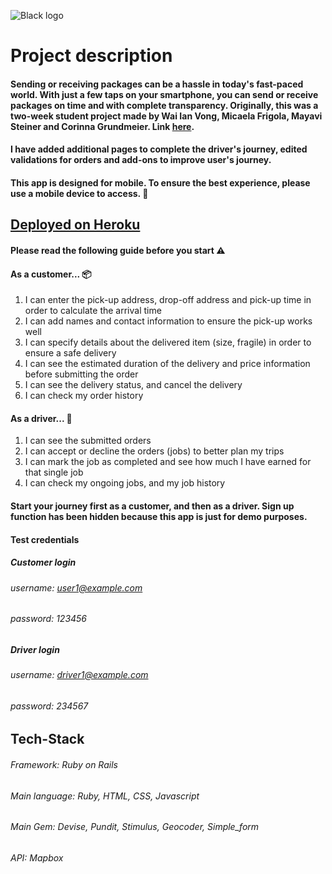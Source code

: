 ![Black logo](https://github.com/valenvwi/QuickDrop-Amy/assets/119674688/f56b34aa-6dd6-4f33-ba13-eea9bd1d2b70)

# Project description
#### Sending or receiving packages can be a hassle in today's fast-paced world. With just a few taps on your smartphone, you can send or receive packages on time and with complete transparency. Originally, this was a two-week student project made by Wai Ian Vong, Micaela Frigola, Mayavi Steiner and Corinna Grundmeier. Link [here](http://github.com/valenvwi/QuickDrop).
#### I have added additional pages to complete the driver's journey, edited validations for orders and add-ons to improve user's journey. 

#### This app is designed for mobile. To ensure the best experience, please use a mobile device to access. :iphone:
## [Deployed on Heroku](https://quickdrop-amy-2a5ec5f52f7e.herokuapp.com/)

#### Please read the following guide before you start :warning:

#### As a customer... :package:
1. I can enter the pick-up address, drop-off address and pick-up time in order to calculate the arrival time
2. I can add names and contact information to ensure the pick-up works well
3. I can specify details about the delivered item (size, fragile) in order to ensure a safe delivery
4. I can see the estimated duration of the delivery and price information before submitting the order
5. I can see the delivery status, and cancel the delivery
6. I can check my order history

#### As a driver... :motor_scooter:
1. I can see the submitted orders
2. I can accept or decline the orders (jobs) to better plan my trips
3. I can mark the job as completed and see how much I have earned for that single job
4. I can check my ongoing jobs, and my job history

#### Start your journey first as a customer, and then as a driver. Sign up function has been hidden because this app is just for demo purposes.
#### Test credentials
##### Customer login
###### username: user1@example.com
###### password: 123456

##### Driver login
###### username: driver1@example.com
###### password: 234567

## Tech-Stack
###### Framework: Ruby on Rails
###### Main language: Ruby, HTML, CSS, Javascript
###### Main Gem: Devise, Pundit, Stimulus, Geocoder, Simple_form
###### API: Mapbox
